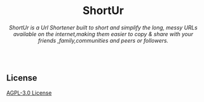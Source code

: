 <div align= "center">

# ShortUr

*ShortUr is a Url Shortener built to short and simplify the long, messy URLs available on the internet,making them easier to copy & share with your friends ,family,communities and peers or followers.*

</div>
<br>
<br>

## License

[AGPL-3.0 License](LICENSE)
